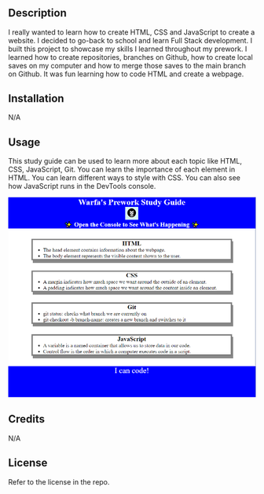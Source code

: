 # <Prework Study Guide Webpage>

## Description

I really wanted to learn how to create HTML, CSS and JavaScript to create a website. I decided to go-back to school and learn Full Stack development. I built this project to showcase my skills I learned throughout my prework. I learned how to create repositories, branches on Github, how to create local saves on my computer and how to merge those saves to the main branch on Github. It was fun learning how to code HTML and create a webpage.

## Installation
N/A

## Usage

This study guide can be used to learn more about each topic like HTML, CSS, JavaScript, Git. You can learn the importance of each element in HTML. You can learn different ways to style with CSS. You can also see how JavaScript runs in the DevTools console.

![alt text](/assets/screenshot.png)

## Credits

N/A

## License

Refer to the license in the repo.
